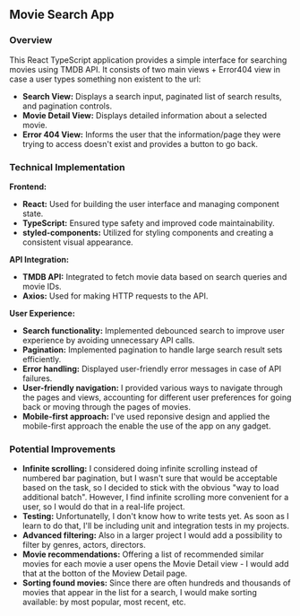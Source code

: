 ## Movie Search App

### Overview

This React TypeScript application provides a simple interface for searching movies using TMDB API. It consists of two main views + Error404 view in case a user types something non existent to the url:

* **Search View:** Displays a search input, paginated list of search results, and pagination controls.
* **Movie Detail View:** Displays detailed information about a selected movie.
* **Error 404 View:** Informs the user that the information/page they were trying to access doesn't exist and provides a button to go back.

### Technical Implementation

**Frontend:**
* **React:** Used for building the user interface and managing component state.
* **TypeScript:** Ensured type safety and improved code maintainability.
* **styled-components:** Utilized for styling components and creating a consistent visual appearance.

**API Integration:**
* **TMDB API:** Integrated to fetch movie data based on search queries and movie IDs.
* **Axios:** Used for making HTTP requests to the API.

**User Experience:**

* **Search functionality:** Implemented debounced search to improve user experience by avoiding unnecessary API calls.
* **Pagination:** Implemented pagination to handle large search result sets efficiently.
* **Error handling:** Displayed user-friendly error messages in case of API failures.
* **User-friendly navigation:** I provided various ways to navigate through the pages and views, accounting for different user preferences for going back or moving through the pages of movies.
* **Mobile-first approach:** I've used reponsive design and applied the mobile-first approach the enable the use of the app on any gadget. 

### Potential Improvements

* **Infinite scrolling:** I considered doing infinite scrolling instead of numbered bar pagination, but I wasn't sure that would be acceptable based on the task, so I decided to stick with the obvious "way to load additional batch". However, I find infinite scrolling more convenient for a user, so I would do that in a real-life project.
* **Testing:** Unfortunatelly, I don't know how to write tests yet. As soon as I learn to do that, I'll be including unit and integration tests in my projects.
* **Advanced filtering:** Also in a larger project I would add a possibility to filter by genres, actors, directors. 
* **Movie recommendations:** Offering a list of recommended similar movies for each movie a user opens the Movie Detail view - I would add that at the botton of the Moview Detail page. 
* **Sorting found movies:** Since there are often hundreds and thousands of movies that appear in the list for a search, I would make sorting available: by most popular, most recent, etc. 
